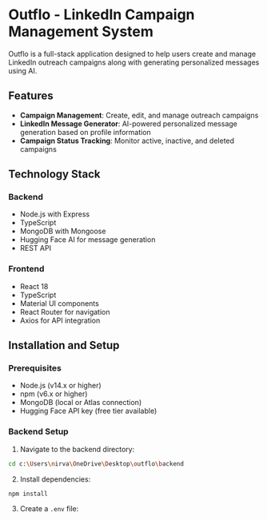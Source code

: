 # Outflo - LinkedIn Campaign Management System

Outflo is a full-stack application designed to help users create and manage LinkedIn outreach campaigns along with generating personalized messages using AI.

## Features

- **Campaign Management**: Create, edit, and manage outreach campaigns
- **LinkedIn Message Generator**: AI-powered personalized message generation based on profile information
- **Campaign Status Tracking**: Monitor active, inactive, and deleted campaigns

## Technology Stack

### Backend
- Node.js with Express
- TypeScript
- MongoDB with Mongoose
- Hugging Face AI for message generation
- REST API

### Frontend
- React 18
- TypeScript
- Material UI components
- React Router for navigation
- Axios for API integration

## Installation and Setup

### Prerequisites
- Node.js (v14.x or higher)
- npm (v6.x or higher)
- MongoDB (local or Atlas connection)
- Hugging Face API key (free tier available)

### Backend Setup

1. Navigate to the backend directory:
```bash
cd c:\Users\nirva\OneDrive\Desktop\outflo\backend
```

2. Install dependencies:
```bash
npm install
```

3. Create a `.env` file:
